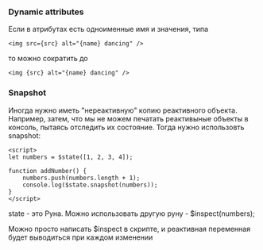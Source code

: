 ### Dynamic attributes 

Если в атрибутах есть одноименные имя и значения, типа

    <img src={src} alt="{name} dancing" />

то можно сократить до 

    <img {src} alt="{name} dancing" />

### Snapshot

Иногда нужно иметь "нереактивную" копию реактивного объекта. Например, затем, что мы не можем печатать реактивыные объекты в консоль, пытаясь
отследить их состояние. Тогда нужно использовть snapshot:

```svelte
<script>
let numbers = $state([1, 2, 3, 4]);

function addNumber() {
    numbers.push(numbers.length + 1);
    console.log($state.snapshot(numbers));
}
</script>
```

state - это Руна. Можно использовать другую руну - $inspect(numbers);

Можно просто написать $inspect в скрипте, и реактивная переменная будет выводиться при каждом изменении
